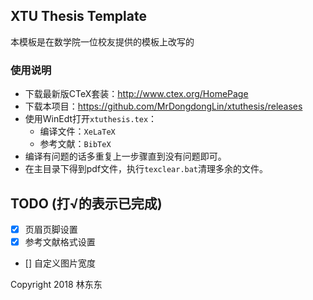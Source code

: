 ## XTU Thesis Template

本模板是在数学院一位校友提供的模板上改写的

### 使用说明

- 下载最新版CTeX套装：http://www.ctex.org/HomePage
- 下载本项目：https://github.com/MrDongdongLin/xtuthesis/releases
- 使用WinEdt打开`xtuthesis.tex`：
	- 编译文件：`XeLaTeX`
	- 参考文献：`BibTeX`
- 编译有问题的话多重复上一步骤直到没有问题即可。
- 在主目录下得到pdf文件，执行`texclear.bat`清理多余的文件。

## TODO (打√的表示已完成)

- [x] 页眉页脚设置
- [x] 参考文献格式设置
- [] 自定义图片宽度

Copyright 2018 林东东